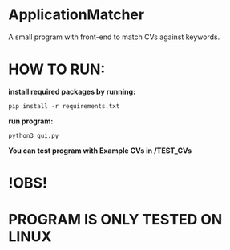 # ApplicationMatcher
A small program with front-end to match CVs against keywords.


# HOW TO RUN:

<b>install required packages by running:</b>

<code>pip install -r requirements.txt</code> 

<b>run program:</b>

<code>python3 gui.py</code>


<b>You can test program with Example CVs in /TEST_CVs</b>

  
  
  
  # !OBS!
  
 # PROGRAM IS ONLY TESTED ON LINUX
 
